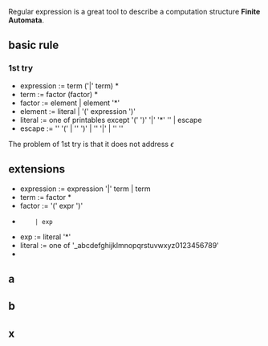 Regular expression is a great tool to describe a computation structure **Finite Automata**.

## basic rule
### 1st try
- expression    :=  term ('|' term) *
- term          :=  factor (factor) *
- factor        :=  element | element '*'
- element       :=  literal | '(' expression ')'
- literal       :=  one of printables except '(' ')' '|' '*' '\' | escape
- escape        :=  '\' '(' | '\' ')' | '\' '|' | '\' '\'

The problem of 1st try is that it does not address $\epsilon$

## extensions
- expression := expression '|' term
              | term
- term := factor *
- factor := '(' expr ')'
-         | exp
- exp := literal '*'
- literal := one of '_abcdefghijklmnopqrstuvwxyz0123456789'
- 
## a
## b
## x